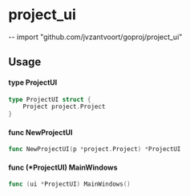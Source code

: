 # project_ui
--
    import "github.com/jvzantvoort/goproj/project_ui"


## Usage

#### type ProjectUI

```go
type ProjectUI struct {
	Project project.Project
}
```


#### func  NewProjectUI

```go
func NewProjectUI(p *project.Project) *ProjectUI
```

#### func (*ProjectUI) MainWindows

```go
func (ui *ProjectUI) MainWindows()
```
